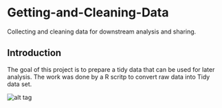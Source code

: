 # Getting-and-Cleaning-Data
Collecting and cleaning data for downstream analysis and sharing.
## Introduction
The goal of this project is to prepare a tidy data that can be used for later analysis. 
The work was done by a R scritp to convert raw data into Tidy data set.

![alt tag](https://raw.github.com/username/projectname/branch/path/to/tidy.png)
